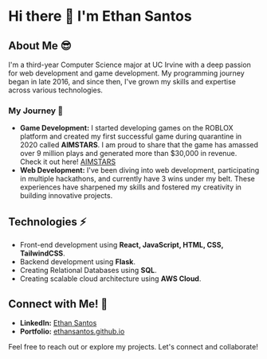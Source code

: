 # Hi there 👋 I'm Ethan Santos

## About Me 😎
I'm a third-year Computer Science major at UC Irvine with a deep passion for web development and game development. My programming journey began in late 2016, and since then, I've grown my skills and expertise across various technologies.

### My Journey 🚀
- **Game Development:** I started developing games on the ROBLOX platform and created my first successful game during quarantine in 2020 called **AIMSTARS**. I am proud to share that the game has amassed over 9 million plays and generated more than $30,000 in revenue. Check it out here! [AIMSTARS](https://www.roblox.com/games/5153937061/AIMSTARS-FPS-AIM-TRAINER)
- **Web Development:** I've been diving into web development, participating in multiple hackathons, and currently have 3 wins under my belt. These experiences have sharpened my skills and fostered my creativity in building innovative projects.

## Technologies ⚡
- Front-end development using **React, JavaScript, HTML, CSS, TailwindCSS**.
- Backend development using **Flask**.
- Creating Relational Databases using **SQL**.
- Creating scalable cloud architecture using **AWS Cloud**.

## Connect with Me! 🤝
- **LinkedIn:** [Ethan Santos](https://www.linkedin.com/in/ethanmadeit/)
- **Portfolio:** [ethansantos.github.io](https://ethansantos.github.io/)

Feel free to reach out or explore my projects. Let's connect and collaborate!
